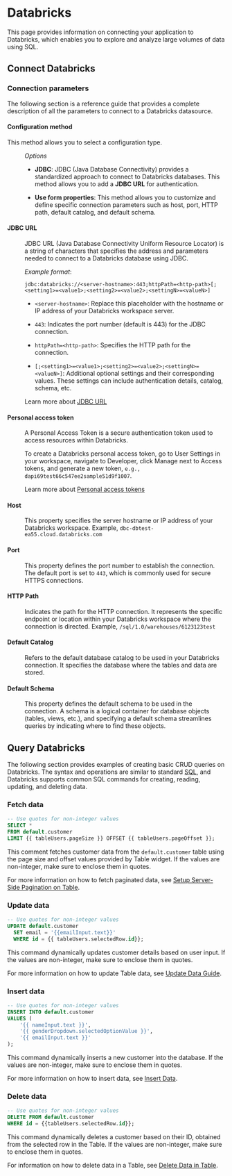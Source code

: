 # Databricks

This page provides information on connecting your application to Databricks, which enables you to explore and analyze large volumes of data using SQL.


## Connect Databricks

<ZoomImage
  src="/img/Databricks-img.png" 
  alt="Databricks datasource"
  caption="Databricks datasource"
/>

### Connection parameters

The following section is a reference guide that provides a complete description of all the parameters to connect to a Databricks datasource.

#### Configuration method

This method allows you to select a configuration type.


<dd>

*Options*

* **JDBC**: JDBC (Java Database Connectivity) provides a standardized approach to connect to Databricks databases. This method allows you to add a **JDBC URL** for authentication.

* **Use form properties**: This method allows you to customize and define specific connection parameters such as host, port, HTTP path, default catalog, and default schema.

</dd>

#### JDBC URL

<dd>

JDBC URL (Java Database Connectivity Uniform Resource Locator) is a string of characters that specifies the address and parameters needed to connect to a Databricks database using JDBC. 

*Example format*:

```
jdbc:databricks://<server-hostname>:443;httpPath=<http-path>[;<setting1>=<value1>;<setting2>=<value2>;<settingN>=<valueN>]
```

* `<server-hostname>`: Replace this placeholder with the hostname or IP address of your Databricks workspace server.

* `443`: Indicates the port number (default is 443) for the JDBC connection.

* `httpPath=<http-path>`: Specifies the HTTP path for the connection.

* `[;<setting1>=<value1>;<setting2>=<value2>;<settingN>=<valueN>]`: Additional optional settings and their corresponding values. These settings can include authentication details, catalog, schema, etc.

Learn more about [JDBC URL](https://docs.databricks.com/en/integrations/jdbc/authentication.html)

</dd>

#### Personal access token

<dd>

A Personal Access Token is a secure authentication token used to access resources within Databricks. 

To create a Databricks personal access token, go to User Settings in your workspace, navigate to Developer, click Manage next to Access tokens, and generate a new token, `e.g., dapi69test66c547ee2sample51d9f1007`.

Learn more about [Personal access tokens](https://docs.databricks.com/en/dev-tools/auth/pat.html)


</dd>

#### Host

<dd>

This property specifies the server hostname or IP address of your Databricks workspace. Example, `dbc-dbtest-ea55.cloud.databricks.com`

</dd>


#### Port

<dd>

This property defines the port number to establish the connection. The default port is set to `443`, which is commonly used for secure HTTPS connections.

</dd>

#### HTTP Path

<dd>

Indicates the path for the HTTP connection. It represents the specific endpoint or location within your Databricks workspace where the connection is directed. Example, `/sql/1.0/warehouses/6123123test`

</dd>

#### Default Catalog

<dd>

Refers to the default database catalog to be used in your Databricks connection. It specifies the database where the tables and data are stored. 

</dd>


#### Default Schema

<dd>

This property defines the default schema to be used in the connection. A schema is a logical container for database objects (tables, views, etc.), and specifying a default schema streamlines queries by indicating where to find these objects.


</dd>


## Query Databricks

The following section provides examples of creating basic CRUD queries on Databricks. The syntax and operations are similar to standard [SQL](/connect-data/reference/querying-postgres), and Databricks supports common SQL commands for creating, reading, updating, and deleting data. 

<ZoomImage
  src="/img/query-databricks.png" 
  alt="Query Databricks"
  caption="Query Databricks"
/>




### Fetch data

```sql
-- Use quotes for non-integer values
SELECT *
FROM default.customer
LIMIT {{ tableUsers.pageSize }} OFFSET {{ tableUsers.pageOffset }};
```

This comment fetches customer data from the `default.customer` table using the page size and offset values provided by Table widget. If the values are non-integer, make sure to enclose them in quotes.

For more information on how to fetch paginated data, see [Setup Server-Side Pagination on Table](/build-apps/how-to-guides/Server-side-pagination-in-table).

### Update data


```sql
-- Use quotes for non-integer values
UPDATE default.customer
  SET email = '{{emailInput.text}}'
  WHERE id = {{ tableUsers.selectedRow.id}};
```

This command dynamically updates customer details based on user input. If the values are non-integer, make sure to enclose them in quotes.

For more information on how to update Table data, see [Update Data Guide](/build-apps/how-to-guides/submit-form-data).


### Insert data

```sql
-- Use quotes for non-integer values
INSERT INTO default.customer
VALUES (
    '{{ nameInput.text }}',
    '{{ genderDropdown.selectedOptionValue }}',
    '{{ emailInput.text }}'
);
```

This command dynamically inserts a new customer into the database. If the values are non-integer, make sure to enclose them in quotes.


For more information on how to insert data, see [Insert Data](/build-apps/how-to-guides/insert-data).



### Delete data

```sql
-- Use quotes for non-integer values
DELETE FROM default.customer
WHERE id = {{tableUsers.selectedRow.id}};
```

This command dynamically deletes a customer based on their ID, obtained from the selected row in the Table. If the values are non-integer, make sure to enclose them in quotes.



For information on how to delete data in a Table, see [Delete Data in Table](/reference/widgets/table/inline-editing#delete-row).














